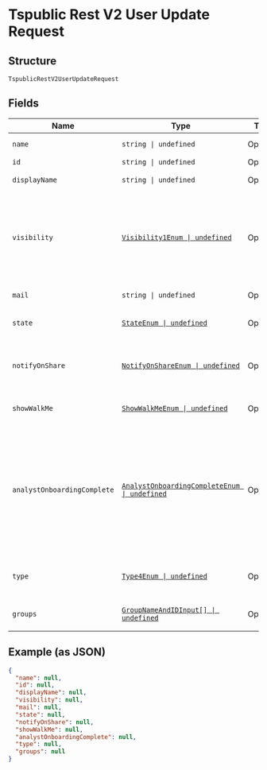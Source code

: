 
# Tspublic Rest V2 User Update Request

## Structure

`TspublicRestV2UserUpdateRequest`

## Fields

| Name | Type | Tags | Description |
|  --- | --- | --- | --- |
| `name` | `string \| undefined` | Optional | Name of the user account. The username string must be unique. |
| `id` | `string \| undefined` | Optional | The GUID of the user account |
| `displayName` | `string \| undefined` | Optional | A display name string for the user, usually their first and last name. |
| `visibility` | [`Visibility1Enum \| undefined`](../../doc/models/visibility-1-enum.md) | Optional | Visibility of the user account.<br><br>The visibility attribute is set to DEFAULT when creating a user. The DEFAULT attribute makes a user visible to other users and user groups, and thus allows them to share objects.<br>**Default**: `Visibility1Enum.DEFAULT` |
| `mail` | `string \| undefined` | Optional | Email id associated with the user account |
| `state` | [`StateEnum \| undefined`](../../doc/models/state-enum.md) | Optional | Status of user account. acitve or inactive.<br>**Default**: `StateEnum.ACTIVE` |
| `notifyOnShare` | [`NotifyOnShareEnum \| undefined`](../../doc/models/notify-on-share-enum.md) | Optional | User preference for receiving email notifications when another ThoughtSpot user shares answers or pinboards.<br>**Default**: `NotifyOnShareEnum.True` |
| `showWalkMe` | [`ShowWalkMeEnum \| undefined`](../../doc/models/show-walk-me-enum.md) | Optional | The user preference for revisiting the onboarding experience.<br>**Default**: `ShowWalkMeEnum.True` |
| `analystOnboardingComplete` | [`AnalystOnboardingCompleteEnum \| undefined`](../../doc/models/analyst-onboarding-complete-enum.md) | Optional | ThoughtSpot provides an interactive guided walkthrough to onboard new users. The onboarding experience leads users through a set of actions to help users get started and accomplish their tasks quickly.<br><br>The users can turn off the Onboarding experience and access it again when they need assistance with the ThoughtSpot UI.<br>**Default**: `AnalystOnboardingCompleteEnum.False` |
| `type` | [`Type4Enum \| undefined`](../../doc/models/type-4-enum.md) | Optional | Type of user. LOCAL_USER indicates that the user is created locally in the ThoughtSpot system.<br>**Default**: `Type4Enum.LOCALUSER` |
| `groups` | [`GroupNameAndIDInput[] \| undefined`](../../doc/models/group-name-and-id-input.md) | Optional | A JSON array of group names or GUIDs or both. When both are given then id is considered |

## Example (as JSON)

```json
{
  "name": null,
  "id": null,
  "displayName": null,
  "visibility": null,
  "mail": null,
  "state": null,
  "notifyOnShare": null,
  "showWalkMe": null,
  "analystOnboardingComplete": null,
  "type": null,
  "groups": null
}
```

